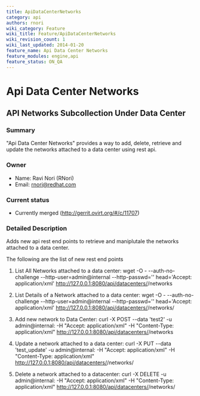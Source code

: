 ```yaml
---
title: ApiDataCenterNetworks
category: api
authors: rnori
wiki_category: Feature
wiki_title: Feature/ApiDataCenterNetworks
wiki_revision_count: 1
wiki_last_updated: 2014-01-20
feature_name: Api Data Center Networks
feature_modules: engine,api
feature_status: ON_QA
---
```


# Api Data Center Networks

## API Networks Subcollection Under Data Center

### Summary

"Api Data Center Networks" provides a way to add, delete, retrieve and update the networks attached to a data center using rest api.

### Owner

*   Name: Ravi Nori (RNori)
*   Email: rnori@redhat.com

### Current status

*   Currently merged (http://gerrit.ovirt.org/#/c/11707)

### Detailed Description

Adds new api rest end points to retrieve and maniplutale the networks attached to a data center.

The following are the list of new rest end points

1.  List All Networks attached to a data center:
        wget -O - --auth-no-challenge --http-user=admin@internal --http-passwd='<password>' head='Accept: application/xml' http://127.0.0.1:8080/api/datacenters/<data-center-id>/networks

2.  List Details of a Network attached to a data center:
        wget -O - --auth-no-challenge --http-user=admin@internal --http-passwd='<password>' head='Accept: application/xml' http://127.0.0.1:8080/api/datacenters/<data-center-id>/networks/<network-id>

3.  Add new network to Data Center:
        curl -X POST --data '<network><name>test2</name></network>' -u admin@internal:<password> -H "Accept: application/xml" -H "Content-Type: application/xml" http://127.0.0.1:8080/api/datacenters/<data-center-id>/networks

4.  Update a network attached to a data center:
        curl -X PUT --data '<network><name>test_update</name></network>' -u admin@internal:<password> -H "Accept: application/xml" -H "Content-Type: application/xml" http://127.0.0.1:8080/api/datacenters/<data-center-id>/networks/<network-id>

5.  Delete a network attached to a datacenter:
        curl -X DELETE -u admin@internal:<passwd> -H "Accept: application/xml" -H "Content-Type: application/xml" http://127.0.0.1:8080/api/datacenters/<data-center-id>/networks/<network-id>

